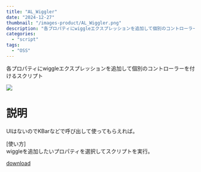 ```yaml
---
title: "AL_Wiggler"
date: "2024-12-27"
thumbnail: "/images-product/AL_Wiggler.png"
description: "各プロパティにwiggleエクスプレッションを追加して個別のコントローラーを付けるスクリプト"
categories: 
  - "script"
tags:
  - "OSS"
---
```


各プロパティにwiggleエクスプレッションを追加して個別のコントローラーを付けるスクリプト

![](/images-product/AL_Wiggler.png)

# 説明
UIはないのでKBarなどで呼び出して使ってもらえれば。

[使い方]  
wiggleを追加したいプロパティを選択してスクリプトを実行。

[download](/files/AL_Wiggler_V1.1.zip "download")